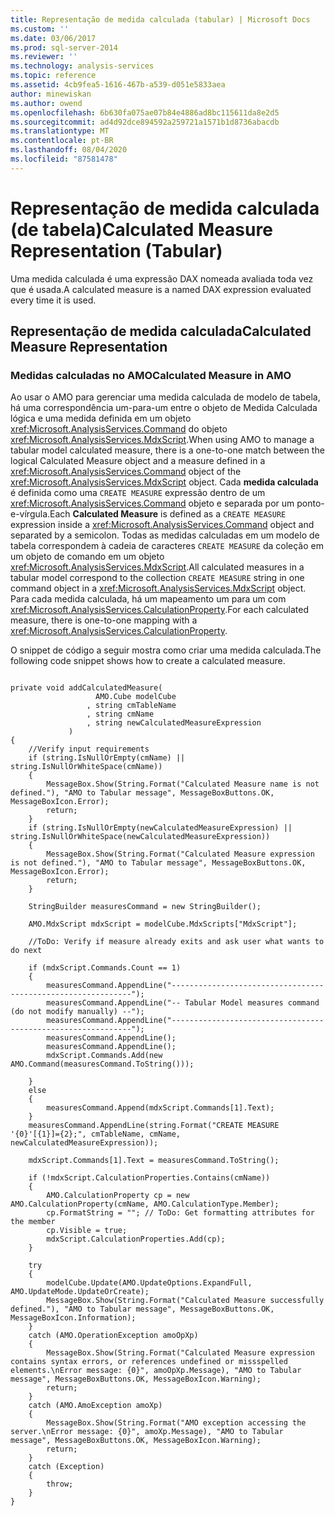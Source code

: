 ```yaml
---
title: Representação de medida calculada (tabular) | Microsoft Docs
ms.custom: ''
ms.date: 03/06/2017
ms.prod: sql-server-2014
ms.reviewer: ''
ms.technology: analysis-services
ms.topic: reference
ms.assetid: 4cb9fea5-1616-467b-a539-d051e5833aea
author: minewiskan
ms.author: owend
ms.openlocfilehash: 6b630fa075ae07b84e4886ad8bc115611da8e2d5
ms.sourcegitcommit: ad4d92dce894592a259721a1571b1d8736abacdb
ms.translationtype: MT
ms.contentlocale: pt-BR
ms.lasthandoff: 08/04/2020
ms.locfileid: "87581478"
---
```

# <a name="calculated-measure-representation-tabular"></a><span data-ttu-id="608cd-102">Representação de medida calculada (de tabela)</span><span class="sxs-lookup"><span data-stu-id="608cd-102">Calculated Measure Representation (Tabular)</span></span>
  <span data-ttu-id="608cd-103">Uma medida calculada é uma expressão DAX nomeada avaliada toda vez que é usada.</span><span class="sxs-lookup"><span data-stu-id="608cd-103">A calculated measure is a named DAX expression evaluated every time it is used.</span></span>  
  
## <a name="calculated-measure-representation"></a><span data-ttu-id="608cd-104">Representação de medida calculada</span><span class="sxs-lookup"><span data-stu-id="608cd-104">Calculated Measure Representation</span></span>  
  
### <a name="calculated-measure-in-amo"></a><span data-ttu-id="608cd-105">Medidas calculadas no AMO</span><span class="sxs-lookup"><span data-stu-id="608cd-105">Calculated Measure in AMO</span></span>  
 <span data-ttu-id="608cd-106">Ao usar o AMO para gerenciar uma medida calculada de modelo de tabela, há uma correspondência um-para-um entre o objeto de Medida Calculada lógica e uma medida definida em um objeto <xref:Microsoft.AnalysisServices.Command> do objeto <xref:Microsoft.AnalysisServices.MdxScript>.</span><span class="sxs-lookup"><span data-stu-id="608cd-106">When using AMO to manage a tabular model calculated measure, there is a one-to-one match between the logical Calculated Measure object and a measure defined in a <xref:Microsoft.AnalysisServices.Command> object of the <xref:Microsoft.AnalysisServices.MdxScript> object.</span></span> <span data-ttu-id="608cd-107">Cada **medida calculada** é definida como uma `CREATE MEASURE` expressão dentro de um <xref:Microsoft.AnalysisServices.Command> objeto e separada por um ponto-e-vírgula.</span><span class="sxs-lookup"><span data-stu-id="608cd-107">Each **Calculated Measure** is defined as a `CREATE MEASURE` expression inside a <xref:Microsoft.AnalysisServices.Command> object and separated by a semicolon.</span></span> <span data-ttu-id="608cd-108">Todas as medidas calculadas em um modelo de tabela correspondem à cadeia de caracteres `CREATE MEASURE` da coleção em um objeto de comando em um objeto <xref:Microsoft.AnalysisServices.MdxScript>.</span><span class="sxs-lookup"><span data-stu-id="608cd-108">All calculated measures in a tabular model correspond to the collection `CREATE MEASURE` string in one command object in a <xref:Microsoft.AnalysisServices.MdxScript> object.</span></span> <span data-ttu-id="608cd-109">Para cada medida calculada, há um mapeamento um para um com <xref:Microsoft.AnalysisServices.CalculationProperty>.</span><span class="sxs-lookup"><span data-stu-id="608cd-109">For each calculated measure, there is one-to-one mapping with a <xref:Microsoft.AnalysisServices.CalculationProperty>.</span></span>  
  
 <span data-ttu-id="608cd-110">O snippet de código a seguir mostra como criar uma medida calculada.</span><span class="sxs-lookup"><span data-stu-id="608cd-110">The following code snippet shows how to create a calculated measure.</span></span>  
  
```  
  
private void addCalculatedMeasure(  
                   AMO.Cube modelCube  
                 , string cmTableName  
                 , string cmName  
                 , string newCalculatedMeasureExpression  
             )  
{  
    //Verify input requirements  
    if (string.IsNullOrEmpty(cmName) || string.IsNullOrWhiteSpace(cmName))  
    {  
        MessageBox.Show(String.Format("Calculated Measure name is not defined."), "AMO to Tabular message", MessageBoxButtons.OK, MessageBoxIcon.Error);  
        return;  
    }  
    if (string.IsNullOrEmpty(newCalculatedMeasureExpression) || string.IsNullOrWhiteSpace(newCalculatedMeasureExpression))  
    {  
        MessageBox.Show(String.Format("Calculated Measure expression is not defined."), "AMO to Tabular message", MessageBoxButtons.OK, MessageBoxIcon.Error);  
        return;  
    }  
  
    StringBuilder measuresCommand = new StringBuilder();  
  
    AMO.MdxScript mdxScript = modelCube.MdxScripts["MdxScript"];  
  
    //ToDo: Verify if measure already exits and ask user what wants to do next  
  
    if (mdxScript.Commands.Count == 1)  
    {  
        measuresCommand.AppendLine("-------------------------------------------------------------");  
        measuresCommand.AppendLine("-- Tabular Model measures command (do not modify manually) --");  
        measuresCommand.AppendLine("-------------------------------------------------------------");  
        measuresCommand.AppendLine();  
        measuresCommand.AppendLine();  
        mdxScript.Commands.Add(new AMO.Command(measuresCommand.ToString()));  
  
    }  
    else  
    {  
        measuresCommand.Append(mdxScript.Commands[1].Text);  
    }  
    measuresCommand.AppendLine(string.Format("CREATE MEASURE '{0}'[{1}]={2};", cmTableName, cmName, newCalculatedMeasureExpression));  
  
    mdxScript.Commands[1].Text = measuresCommand.ToString();  
  
    if (!mdxScript.CalculationProperties.Contains(cmName))  
    {  
        AMO.CalculationProperty cp = new AMO.CalculationProperty(cmName, AMO.CalculationType.Member);  
        cp.FormatString = ""; // ToDo: Get formatting attributes for the member  
        cp.Visible = true;  
        mdxScript.CalculationProperties.Add(cp);  
    }  
  
    try  
    {  
        modelCube.Update(AMO.UpdateOptions.ExpandFull, AMO.UpdateMode.UpdateOrCreate);  
        MessageBox.Show(String.Format("Calculated Measure successfully defined."), "AMO to Tabular message", MessageBoxButtons.OK, MessageBoxIcon.Information);  
    }  
    catch (AMO.OperationException amoOpXp)  
    {  
        MessageBox.Show(String.Format("Calculated Measure expression contains syntax errors, or references undefined or missspelled elements.\nError message: {0}", amoOpXp.Message), "AMO to Tabular message", MessageBoxButtons.OK, MessageBoxIcon.Warning);  
        return;  
    }  
    catch (AMO.AmoException amoXp)  
    {  
        MessageBox.Show(String.Format("AMO exception accessing the server.\nError message: {0}", amoXp.Message), "AMO to Tabular message", MessageBoxButtons.OK, MessageBoxIcon.Warning);  
        return;  
    }  
    catch (Exception)  
    {  
        throw;  
    }  
}  
  
```  
  
  
